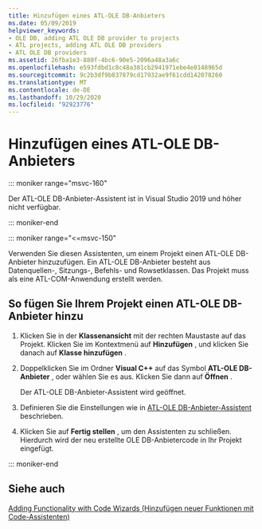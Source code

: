 ```yaml
---
title: Hinzufügen eines ATL-OLE DB-Anbieters
ms.date: 05/09/2019
helpviewer_keywords:
- OLE DB, adding ATL OLE DB provider to projects
- ATL projects, adding ATL OLE DB providers
- ATL OLE DB providers
ms.assetid: 26fba1e3-880f-4bc6-90e5-2096a48a3a6c
ms.openlocfilehash: e593fdbd1c8c48a381cb2941971ebe4e0148965d
ms.sourcegitcommit: 9c2b3df9b837879cd17932ae9f61cdd142078260
ms.translationtype: MT
ms.contentlocale: de-DE
ms.lasthandoff: 10/29/2020
ms.locfileid: "92923776"
---
```

# <a name="adding-an-atl-ole-db-provider"></a>Hinzufügen eines ATL-OLE DB-Anbieters

::: moniker range="msvc-160"

Der ATL-OLE DB-Anbieter-Assistent ist in Visual Studio 2019 und höher nicht verfügbar.

::: moniker-end

::: moniker range="<=msvc-150"

Verwenden Sie diesen Assistenten, um einem Projekt einen ATL-OLE DB-Anbieter hinzuzufügen. Ein ATL-OLE DB-Anbieter besteht aus Datenquellen-, Sitzungs-, Befehls- und Rowsetklassen. Das Projekt muss als eine ATL-COM-Anwendung erstellt werden.

## <a name="to-add-an-atl-ole-db-provider-to-your-project"></a>So fügen Sie Ihrem Projekt einen ATL-OLE DB-Anbieter hinzu

1. Klicken Sie in der **Klassenansicht** mit der rechten Maustaste auf das Projekt. Klicken Sie im Kontextmenü auf **Hinzufügen** , und klicken Sie danach auf **Klasse hinzufügen** .

1. Doppelklicken Sie im Ordner **Visual C++** auf das Symbol **ATL-OLE DB-Anbieter** , oder wählen Sie es aus. Klicken Sie dann auf **Öffnen** .

   Der ATL-OLE DB-Anbieter-Assistent wird geöffnet.

1. Definieren Sie die Einstellungen wie in [ATL-OLE DB-Anbieter-Assistent](../../atl/reference/atl-ole-db-provider-wizard.md) beschrieben.

1. Klicken Sie auf **Fertig stellen** , um den Assistenten zu schließen. Hierdurch wird der neu erstellte OLE DB-Anbietercode in Ihr Projekt eingefügt.

::: moniker-end

## <a name="see-also"></a>Siehe auch

[Adding Functionality with Code Wizards (Hinzufügen neuer Funktionen mit Code-Assistenten)](../../ide/adding-functionality-with-code-wizards-cpp.md)

